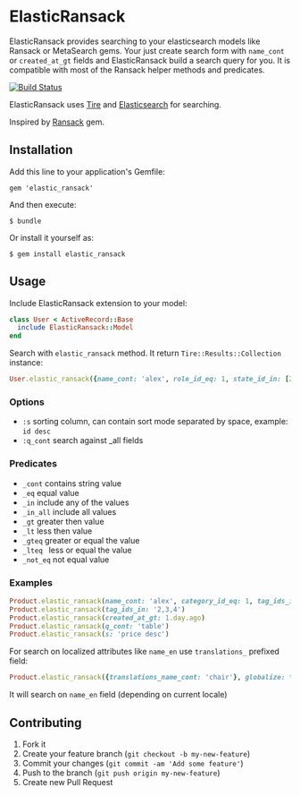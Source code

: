 # ElasticRansack

ElasticRansack provides searching to your elasticsearch models like Ransack or MetaSearch gems.
Your just create search form with `name_cont` or `created_at_gt` fields and ElasticRansack build a search query for you.
It is compatible with most of the Ransack helper methods and predicates.

[![Build Status](https://travis-ci.org/leschenko/elastic_ransack.png?branch=master)](https://travis-ci.org/leschenko/elastic_ransack)

ElasticRansack uses [Tire](https://github.com/karmi/tire) and [Elasticsearch](http://www.elasticsearch.org/) for searching.

Inspired by [Ransack](https://github.com/ernie/ransack) gem.

## Installation

Add this line to your application's Gemfile:

    gem 'elastic_ransack'

And then execute:

    $ bundle

Or install it yourself as:

    $ gem install elastic_ransack

## Usage

Include ElasticRansack extension to your model:

```ruby
class User < ActiveRecord::Base
  include ElasticRansack::Model
end
```

Search with `elastic_ransack` method. It return `Tire::Results::Collection` instance:

```ruby
User.elastic_ransack({name_cont: 'alex', role_id_eq: 1, state_id_in: [2, 3], created_at_gt: 1.day.ago})
```

### Options
* `:s` sorting column, can contain sort mode separated by space, example: `id desc`
* `:q_cont` search against _all fields

### Predicates
* `_cont`    contains string value
* `_eq`      equal value
* `_in`      include any of the values
* `_in_all`  include all values
* `_gt`      greater then value
* `_lt`      less then value
* `_gteq`    greater or equal the value
* `_lteq `   less or equal the value
* `_not_eq`  not equal value

### Examples

```ruby
Product.elastic_ransack(name_cont: 'alex', category_id_eq: 1, tag_ids_in: [2, 3])
Product.elastic_ransack(tag_ids_in: '2,3,4')
Product.elastic_ransack(created_at_gt: 1.day.ago)
Product.elastic_ransack(q_cont: 'table')
Product.elastic_ransack(s: 'price desc')
```

For search on localized attributes like `name_en` use `translations_` prefixed field:

```ruby
Product.elastic_ransack({translations_name_cont: 'chair'}, globalize: true)
```

It will search on `name_en` field (depending on current locale)


## Contributing

1. Fork it
2. Create your feature branch (`git checkout -b my-new-feature`)
3. Commit your changes (`git commit -am 'Add some feature'`)
4. Push to the branch (`git push origin my-new-feature`)
5. Create new Pull Request
